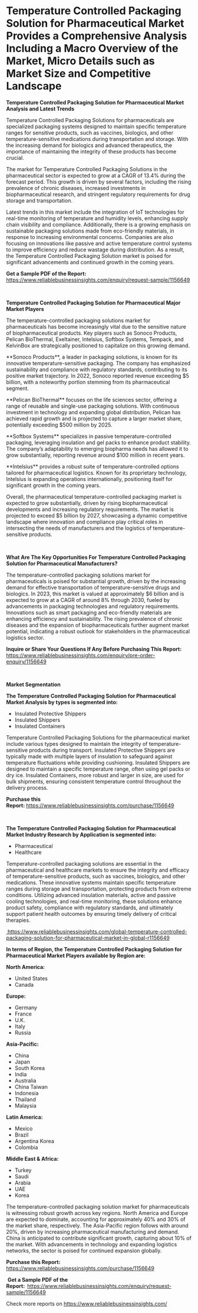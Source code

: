 <p><h1>Temperature Controlled Packaging Solution for Pharmaceutical Market Provides a Comprehensive Analysis Including a Macro Overview of the Market, Micro Details such as Market Size and Competitive Landscape</h1></p><p><strong>Temperature Controlled Packaging Solution for Pharmaceutical Market Analysis and Latest Trends</strong></p>
<p><p>Temperature Controlled Packaging Solutions for pharmaceuticals are specialized packaging systems designed to maintain specific temperature ranges for sensitive products, such as vaccines, biologics, and other temperature-sensitive medications during transportation and storage. With the increasing demand for biologics and advanced therapeutics, the importance of maintaining the integrity of these products has become crucial. </p><p>The market for Temperature Controlled Packaging Solutions in the pharmaceutical sector is expected to grow at a CAGR of 13.4% during the forecast period. This growth is driven by several factors, including the rising prevalence of chronic diseases, increased investments in biopharmaceutical research, and stringent regulatory requirements for drug storage and transportation. </p><p>Latest trends in this market include the integration of IoT technologies for real-time monitoring of temperature and humidity levels, enhancing supply chain visibility and compliance. Additionally, there is a growing emphasis on sustainable packaging solutions made from eco-friendly materials, in response to increasing environmental concerns. Companies are also focusing on innovations like passive and active temperature control systems to improve efficiency and reduce wastage during distribution. As a result, the Temperature Controlled Packaging Solution market is poised for significant advancements and continued growth in the coming years.</p></p>
<p><strong>Get a Sample PDF of the Report:&nbsp;</strong> <a href="https://www.reliablebusinessinsights.com/enquiry/request-sample/1156649?utm_campaign=3582&utm_medium=2&utm_source=Github&utm_content=ia&utm_term=21032025&utm_id=temperature-controlled-packaging-solution-for-pharmaceutical">https://www.reliablebusinessinsights.com/enquiry/request-sample/1156649</a></p>
<p>&nbsp;</p>
<p><strong>Temperature Controlled Packaging Solution for Pharmaceutical Major Market Players</strong></p>
<p><p>The temperature-controlled packaging solutions market for pharmaceuticals has become increasingly vital due to the sensitive nature of biopharmaceutical products. Key players such as Sonoco Products, Pelican BioThermal, Exeltainer, Intelsius, Softbox Systems, Tempack, and KelvinBox are strategically positioned to capitalize on this growing demand.</p><p>**Sonoco Products**, a leader in packaging solutions, is known for its innovative temperature-sensitive packaging. The company has emphasized sustainability and compliance with regulatory standards, contributing to its positive market trajectory. In 2022, Sonoco reported revenue exceeding $5 billion, with a noteworthy portion stemming from its pharmaceutical segment.</p><p>**Pelican BioThermal** focuses on the life sciences sector, offering a range of reusable and single-use packaging solutions. With continuous investment in technology and expanding global distribution, Pelican has achieved rapid growth and is projected to capture a larger market share, potentially exceeding $500 million by 2025.</p><p>**Softbox Systems** specializes in passive temperature-controlled packaging, leveraging insulation and gel packs to enhance product stability. The company’s adaptability to emerging biopharma needs has allowed it to grow substantially, reporting revenue around $100 million in recent years.</p><p>**Intelsius** provides a robust suite of temperature-controlled options tailored for pharmaceutical logistics. Known for its proprietary technology, Intelsius is expanding operations internationally, positioning itself for significant growth in the coming years.</p><p>Overall, the pharmaceutical temperature-controlled packaging market is expected to grow substantially, driven by rising biopharmaceutical developments and increasing regulatory requirements. The market is projected to exceed $5 billion by 2027, showcasing a dynamic competitive landscape where innovation and compliance play critical roles in intersecting the needs of manufacturers and the logistics of temperature-sensitive products.</p></p>
<p>&nbsp;</p>
<p><strong>What Are The Key Opportunities For Temperature Controlled Packaging Solution for Pharmaceutical Manufacturers?</strong></p>
<p><p>The temperature-controlled packaging solutions market for pharmaceuticals is poised for substantial growth, driven by the increasing demand for effective transportation of temperature-sensitive drugs and biologics. In 2023, this market is valued at approximately $6 billion and is expected to grow at a CAGR of around 8% through 2030, fueled by advancements in packaging technologies and regulatory requirements. Innovations such as smart packaging and eco-friendly materials are enhancing efficiency and sustainability. The rising prevalence of chronic diseases and the expansion of biopharmaceuticals further augment market potential, indicating a robust outlook for stakeholders in the pharmaceutical logistics sector.</p></p>
<p><strong>Inquire or Share Your Questions If Any Before Purchasing This Report:</strong> <a href="https://www.reliablebusinessinsights.com/enquiry/pre-order-enquiry/1156649?utm_campaign=3582&utm_medium=2&utm_source=Github&utm_content=ia&utm_term=21032025&utm_id=temperature-controlled-packaging-solution-for-pharmaceutical">https://www.reliablebusinessinsights.com/enquiry/pre-order-enquiry/1156649</a></p>
<p>&nbsp;</p>
<p><strong>Market Segmentation</strong></p>
<p><strong>The Temperature Controlled Packaging Solution for Pharmaceutical Market Analysis by types is segmented into:</strong></p>
<p><ul><li>Insulated Protective Shippers</li><li>Insulated Shippers</li><li>Insulated Containers</li></ul></p>
<p><p>Temperature Controlled Packaging Solutions for the pharmaceutical market include various types designed to maintain the integrity of temperature-sensitive products during transport. Insulated Protective Shippers are typically made with multiple layers of insulation to safeguard against temperature fluctuations while providing cushioning. Insulated Shippers are designed to maintain a specific temperature range, often using gel packs or dry ice. Insulated Containers, more robust and larger in size, are used for bulk shipments, ensuring consistent temperature control throughout the delivery process.</p></p>
<p><strong>Purchase this Report:&nbsp;</strong><a href="https://www.reliablebusinessinsights.com/purchase/1156649?utm_campaign=3582&utm_medium=2&utm_source=Github&utm_content=ia&utm_term=21032025&utm_id=temperature-controlled-packaging-solution-for-pharmaceutical">https://www.reliablebusinessinsights.com/purchase/1156649</a></p>
<p>&nbsp;</p>
<p><strong>The Temperature Controlled Packaging Solution for Pharmaceutical Market Industry Research by Application is segmented into:</strong></p>
<p><ul><li>Pharmaceutical</li><li>Healthcare</li></ul></p>
<p><p>Temperature-controlled packaging solutions are essential in the pharmaceutical and healthcare markets to ensure the integrity and efficacy of temperature-sensitive products, such as vaccines, biologics, and other medications. These innovative systems maintain specific temperature ranges during storage and transportation, protecting products from extreme conditions. Utilizing advanced insulation materials, active and passive cooling technologies, and real-time monitoring, these solutions enhance product safety, compliance with regulatory standards, and ultimately support patient health outcomes by ensuring timely delivery of critical therapies.</p></p>
<p><a href="https://www.reliablebusinessinsights.com/global-temperature-controlled-packaging-solution-for-pharmaceutical-market-in-global-r1156649?utm_campaign=3582&utm_medium=2&utm_source=Github&utm_content=ia&utm_term=21032025&utm_id=temperature-controlled-packaging-solution-for-pharmaceutical">&nbsp;https://www.reliablebusinessinsights.com/global-temperature-controlled-packaging-solution-for-pharmaceutical-market-in-global-r1156649</a></p>
<p><strong>In terms of Region, the Temperature Controlled Packaging Solution for Pharmaceutical Market Players available by Region are:</strong></p>
<p>
    <p> <strong> North America: </strong>
        <ul>
            <li>United States</li>
            <li>Canada</li>
        </ul>
        </p> 
    <p> <strong> Europe: </strong>
        <ul>
            <li>Germany</li>
            <li>France</li>
            <li>U.K.</li>
            <li>Italy</li>
            <li>Russia</li>
        </ul>
        </p> 
    <p> <strong> Asia-Pacific: </strong>
        <ul>
            <li>China</li>
            <li>Japan</li>
            <li>South Korea</li>
            <li>India</li>
            <li>Australia</li>
            <li>China Taiwan</li>
            <li>Indonesia</li>
            <li>Thailand</li>
            <li>Malaysia</li>
        </ul>
        </p> 
    <p> <strong> Latin America: </strong>
        <ul>
            <li>Mexico</li>
            <li>Brazil</li>
            <li>Argentina Korea</li>
            <li>Colombia</li>
        </ul>
        </p> 
    <p> <strong> Middle East & Africa: </strong>
        <ul>
            <li>Turkey</li>
            <li>Saudi</li>
            <li>Arabia</li>
            <li>UAE</li>
            <li>Korea</li>
        </ul>
    </p>
    </p>
<p><p>The temperature-controlled packaging solution market for pharmaceuticals is witnessing robust growth across key regions. North America and Europe are expected to dominate, accounting for approximately 40% and 30% of the market share, respectively. The Asia-Pacific region follows with around 20%, driven by increasing pharmaceutical manufacturing and demand. China is anticipated to contribute significant growth, capturing about 10% of the market. With advancements in technology and expanding logistics networks, the sector is poised for continued expansion globally.</p></p>
<p><strong>Purchase this Report: </strong><a href="https://www.reliablebusinessinsights.com/purchase/1156649?utm_campaign=3582&utm_medium=2&utm_source=Github&utm_content=ia&utm_term=21032025&utm_id=temperature-controlled-packaging-solution-for-pharmaceutical">https://www.reliablebusinessinsights.com/purchase/1156649</a></p>
<p>&nbsp;<strong>Get a Sample PDF of the Report:&nbsp;&nbsp;</strong><a href="https://www.reliablebusinessinsights.com/enquiry/request-sample/1156649?utm_campaign=3582&utm_medium=2&utm_source=Github&utm_content=ia&utm_term=21032025&utm_id=temperature-controlled-packaging-solution-for-pharmaceutical">https://www.reliablebusinessinsights.com/enquiry/request-sample/1156649</a></p>
<p><strong></strong></p>
<p>Check more reports on <a href="https://www.reliablebusinessinsights.com/?utm_campaign=3582&utm_medium=2&utm_source=Github&utm_content=ia&utm_term=21032025&utm_id=temperature-controlled-packaging-solution-for-pharmaceutical">https://www.reliablebusinessinsights.com/</a></p>